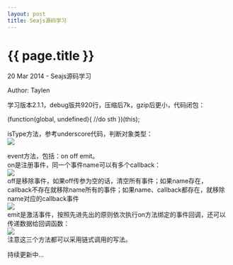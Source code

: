 ```yaml
---
layout: post
title: Seajs源码学习
---
```


{{ page.title }}
=================

<p class="meta">20 Mar 2014 - Seajs源码学习</p>
<p class="meta">Author: Taylen</p>

<p>
	学习版本2.1.1，debug版共920行，压缩后7k，gzip后更小，代码闭包：
</p>
<p class="code">
	(function(global, undefined){
		//do sth
	})(this);
</p>
<p>
	isType方法，参考underscore代码，判断对象类型：<br/>
	<img src="{{site.baseurl}/images/seajs/isType.png}" />
</p>
<p>
	event方法，包括：on off emit。<br/>
	on是注册事件，同一个事件name可以有多个callback：<br/>
	<img src="{{site.baseurl}}/images/seajs/on.png" /><br/>
	off是移除事件，如果off传参为空的话，清空所有事件；如果name存在，callback不存在就移除name所有的事件；如果name、callback都存在，就移除name对应的callback事件<br/>
	<img src="{{site.baseurl}}/images/seajs/off.png" /><br/>
	emit是激活事件，按照先进先出的原则依次执行on方法绑定的事件回调，还可以传递数据给回调函数：<br/>
	<img src="{{site.baseurl}}/images/seajs/emit.png" /><br/>
	注意这三个方法都可以采用链式调用的写法。
</p>
<p>
	持续更新中...
</p>


